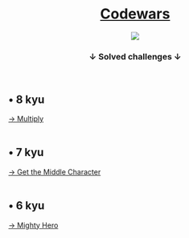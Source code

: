 <a href='https://www.codewars.com/'><h1 align='center'> Codewars </h1></a>
<p align='center'><a href='https://www.codewars.com/users/MateusVrs'><img src='https://www.codewars.com/users/MateusVrs/badges/micro'></a></p>
<h3 align='center'>↓ Solved challenges ↓</h3> 
<br>
<h2> • 8 kyu</h2>
<a href='https://www.codewars.com/kata/50654ddff44f800200000004'> → Multiply </a>
<br><br>
<h2> • 7 kyu</h2>
<a href='https://www.codewars.com/kata/56747fd5cb988479af000028'> → Get the Middle Character </a>
<br><br>
<h2> • 6 kyu</h2>
<a href='https://www.codewars.com/kata/5e2aec959bce5c001f090c4d'> → Mighty Hero </a>
